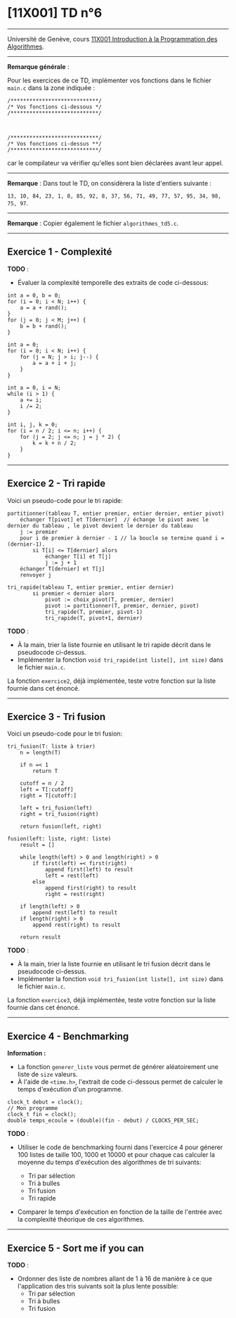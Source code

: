 # [11X001] TD n°6

---

Université de Genève, cours [11X001 Introduction à la Programmation des Algorithmes](https://wwwi.unige.ch/cursus/programme-des-cours/web/teachings/details/2021-11X001).

---

**Remarque générale** :

Pour les exercices de ce TD, implémenter vos fonctions dans le fichier `main.c` dans la zone indiquée :

```
/****************************/
/* Vos fonctions ci-dessous */ 
/****************************/



/****************************/
/* Vos fonctions ci-dessus **/ 
/****************************/
```

car le compilateur va vérifier qu'elles sont bien déclarées avant leur appel.

---

**Remarque** : Dans tout le TD, on considèrera la liste d'entiers suivante :

`13, 10, 84, 23, 1, 8, 85, 92, 8, 37, 56, 71, 49, 77, 57, 95, 34, 98, 75, 97`.

---

**Remarque** : Copier également le fichier `algorithmes_td5.c`.

---


## Exercice 1 - Complexité

**TODO** : 

- Évaluer la complexité temporelle des extraits de code ci-dessous:

```
int a = 0, b = 0;
for (i = 0; i < N; i++) {
    a = a + rand();
}
for (j = 0; j < M; j++) {
    b = b + rand();
}
```

```
int a = 0;
for (i = 0; i < N; i++) {
    for (j = N; j > i; j--) {
        a = a + i + j;
    }
}
```

```
int a = 0, i = N;
while (i > 1) {
    a += i;
    i /= 2;
}
```

```
int i, j, k = 0;
for (i = n / 2; i <= n; i++) {
    for (j = 2; j <= n; j = j * 2) {
        k = k + n / 2;
    }
}
```

---

## Exercice 2 - Tri rapide

Voici un pseudo-code pour le tri rapide:

```
partitionner(tableau T, entier premier, entier dernier, entier pivot)
    échanger T[pivot] et T[dernier]  // échange le pivot avec le dernier du tableau , le pivot devient le dernier du tableau
    j := premier
    pour i de premier à dernier - 1 // la boucle se termine quand i = (dernier-1).
        si T[i] <= T[dernier] alors
            échanger T[i] et T[j]
            j := j + 1
    échanger T[dernier] et T[j]
    renvoyer j

tri_rapide(tableau T, entier premier, entier dernier)
        si premier < dernier alors
            pivot := choix_pivot(T, premier, dernier)
            pivot := partitionner(T, premier, dernier, pivot)
            tri_rapide(T, premier, pivot-1)
            tri_rapide(T, pivot+1, dernier)
```

**TODO** :

- À la main, trier la liste fournie en utilisant le tri rapide décrit dans le pseudocode ci-dessus.
- Implémenter la fonction `void tri_rapide(int liste[], int size)` dans le fichier `main.c`. 

La fonction `exercice2`, déjà implémentée, teste votre fonction sur la liste fournie dans cet énoncé.

---

## Exercice 3 - Tri fusion

Voici un pseudo-code pour le tri fusion:

```
tri_fusion(T: liste à trier)
    n = length(T)

    if n =< 1
        return T

    cutoff = n / 2
    left = T[:cutoff]
    right = T[cutoff:]

    left = tri_fusion(left)
    right = tri_fusion(right)

    return fusion(left, right)

fusion(left: liste, right: liste)
    result = []

    while length(left) > 0 and length(right) > 0
        if first(left) =< first(right)
            append first(left) to result
            left = rest(left)
        else
            append first(right) to result
            right = rest(right)

    if length(left) > 0
        append rest(left) to result
    if length(right) > 0
        append rest(right) to result

    return result
```

**TODO** :

- À la main, trier la liste fournie en utilisant le tri fusion décrit dans le pseudocode ci-dessus.
- Implémenter la fonction `void tri_fusion(int liste[], int size)` dans le fichier `main.c`.

La fonction `exercice3`, déjà implémentée, teste votre fonction sur la liste fournie dans cet énoncé.

---

## Exercice 4 - Benchmarking

**Information :** 
- La fonction `generer_liste` vous permet de générer aléatoirement une liste de `size` valeurs.
- À l'aide de `<time.h>`, l'extrait de code ci-dessous permet de calculer le temps d'exécution d'un programme.
```
clock_t debut = clock();
// Mon programme 
clock_t fin = clock();
double temps_ecoule = (double)(fin - debut) / CLOCKS_PER_SEC;
```

**TODO** :
- Utiliser le code de benchmarking fourni dans l'exercice 4 pour génerer 100 listes de taille 100, 1000 et 10000 et pour chaque cas calculer la moyenne du temps d'exécution des algorithmes de tri suivants:
    - Tri par sélection
    - Tri à bulles
    - Tri fusion
    - Tri rapide

- Comparer le temps d'exécution en fonction de la taille de l'entrée avec la complexité théorique de ces algorithmes.

---

## Exercice 5 - Sort me if you can

**TODO** :
- Ordonner des liste de nombres allant de 1 à 16 de manière à ce que l'application des tris suivants soit la plus lente possible:
    - Tri par sélection
    - Tri à bulles
    - Tri fusion
